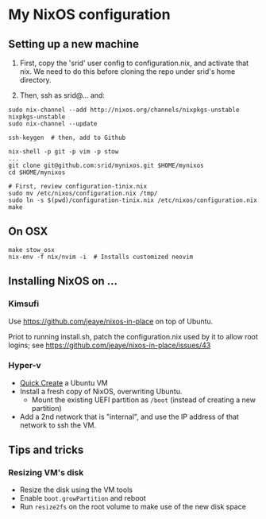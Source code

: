 # My NixOS configuration

## Setting up a new machine

1. First, copy the 'srid' user config to configuration.nix, and activate that nix. We need to do 
   this before cloning the repo under srid's home directory. 

1. Then, ssh as srid@... and:

```
sudo nix-channel --add http://nixos.org/channels/nixpkgs-unstable nixpkgs-unstable
sudo nix-channel --update

ssh-keygen  # then, add to Github

nix-shell -p git -p vim -p stow
...
git clone git@github.com:srid/mynixos.git $HOME/mynixos
cd $HOME/mynixos 

# First, review configuration-tinix.nix
sudo mv /etc/nixos/configuration.nix /tmp/
sudo ln -s $(pwd)/configuration-tinix.nix /etc/nixos/configuration.nix
make
```

## On OSX

```
make stow_osx
nix-env -f nix/nvim -i  # Installs customized neovim
```

## Installing NixOS on ...

### Kimsufi

Use https://github.com/jeaye/nixos-in-place on top of Ubuntu.

Priot to running install.sh, patch the configuration.nix used by it to allow root logins; see https://github.com/jeaye/nixos-in-place/issues/43

### Hyper-v

- [Quick Create](https://blogs.windows.com/buildingapps/2018/09/17/run-ubuntu-virtual-machines-made-even-easier-with-hyper-v-quick-create/) a Ubuntu VM
- Install a fresh copy of NixOS, overwriting Ubuntu.
  - Mount the existing UEFI partition as `/boot` (instead of creating a new partition)
- Add a 2nd network that is "internal", and use the IP address of that network to ssh the VM.

## Tips and tricks

### Resizing VM's disk

- Resize the disk using the VM tools
- Enable `boot.growPartition` and reboot
- Run `resize2fs` on the root volume to make use of the new disk space
